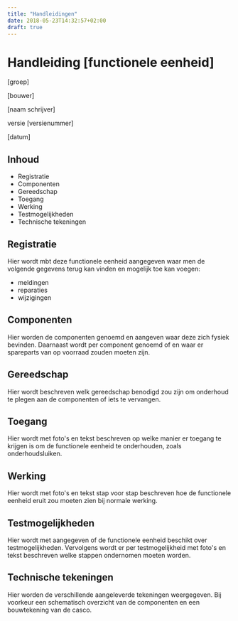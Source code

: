```yaml
---
title: "Handleidingen"
date: 2018-05-23T14:32:57+02:00
draft: true
---
```


# Handleiding [functionele eenheid]
[groep]

[bouwer]

[naam schrijver]

versie [versienummer]

[datum]

## Inhoud

* Registratie
* Componenten
* Gereedschap
* Toegang
* Werking
* Testmogelijkheden
* Technische tekeningen


## Registratie

Hier wordt mbt deze functionele eenheid aangegeven waar men de volgende gegevens terug kan vinden en mogelijk toe kan voegen:
* meldingen
* reparaties
* wijzigingen

## Componenten

Hier worden de componenten genoemd en aangeven waar deze zich fysiek bevinden. Daarnaast wordt per component genoemd of en waar er spareparts van op voorraad zouden moeten zijn.

## Gereedschap

Hier wordt beschreven welk gereedschap benodigd zou zijn om onderhoud te plegen aan de componenten of iets te vervangen.

## Toegang

Hier wordt met foto's en tekst beschreven op welke manier er toegang te krijgen is om de functionele eenheid te onderhouden, zoals onderhoudsluiken.

## Werking

Hier wordt met foto's en tekst stap voor stap beschreven hoe de functionele eenheid eruit zou moeten zien bij normale werking.

## Testmogelijkheden

Hier wordt met aangegeven of de functionele eenheid beschikt over testmogelijkheden. Vervolgens wordt er per testmogelijkheid met foto's en tekst beschreven welke stappen ondernomen moeten worden.

## Technische tekeningen

Hier worden de verschillende aangeleverde tekeningen weergegeven. Bij voorkeur een schematisch overzicht van de componenten en een bouwtekening van de casco.
